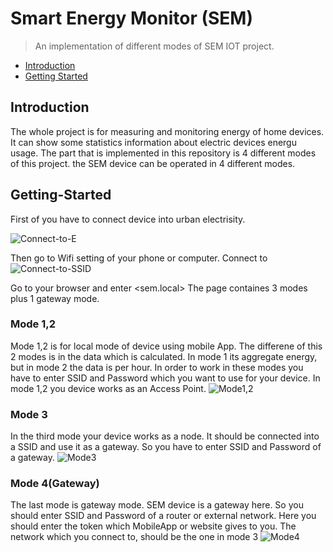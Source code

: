 # Smart Energy Monitor (SEM)
> An implementation of different modes of SEM IOT project.
* [Introduction](#Introduction)
* [Getting Started](#Getting-Started)


## Introduction
The whole project is for measuring and monitoring energy of home devices. It can show some statistics information about electric devices energu usage.
The part that is implemented in this repository is 4 different modes of this project. the SEM device can be operated in 4 different modes.

## Getting-Started
First of you have to connect device into urban electrisity.

![Connect-to-E](/Screenshots/Connect-to-E.png)


Then go to Wifi setting of your phone or computer. Connect to <ConfigMePlease>
![Connect-to-SSID](/Screenshots/Connect-to-Ssid.PNG)

Go to your browser and enter <sem.local>
The page containes 3 modes plus 1 gateway mode.
### Mode 1,2
Mode 1,2 is for local mode of device using mobile App. The differene of this 2 modes is in the data which is calculated.
In mode 1 its aggregate energy, but in mode 2 the data is per hour.
In order to work in these modes you have to enter SSID and Password which you want to use for your device. 
In mode 1,2 you device works as an Access Point.
![Mode1,2](/Screenshots/Mode1,2.PNG) 

### Mode 3
In the third mode your device works as a node. It should be connected into a SSID and use it as a gateway. So you have to enter SSID and Password of a gateway.
![Mode3](/Screenshots/Mode3.PNG)

### Mode 4(Gateway)
The last mode is gateway mode. SEM device is a gateway here. So you should enter SSID and Password of a router or external network.
Here you should enter the token which MobileApp or website gives to you. The network which you connect to, should be the one in mode 3
![Mode4](/Screenshots/Mode4.PNG)
